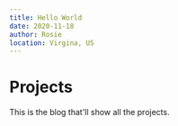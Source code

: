 ```yaml
---
title: Hello World
date: 2020-11-18
author: Rosie
location: Virgina, US
---
```


# Projects

This is the blog that'll show all the projects.